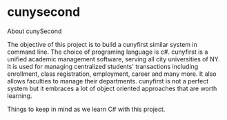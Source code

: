 # cunysecond
About cunySecond

The objective of this project is to build a cunyfirst similar system in command line. The choice of programing language is c#. cunyfirst is a unified academic management software, serving all city universities of NY. It is used for managing centralized students' transactions including enrollment, class registration, employment, career and many more. It also allows faculties to manage their departments. cunyfirst is not a perfect system but it embraces a lot of object oriented approaches that are worth learning.

Things to keep in mind as we learn C# with this project.

